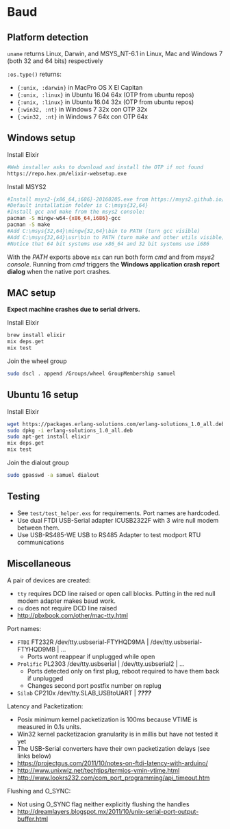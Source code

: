 # Baud

## Platform detection

`uname` returns Linux, Darwin, and MSYS_NT-6.1
in Linux, Mac and Windows 7 (both 32 and 64 bits) respectively

`:os.type()` returns:

  - `{:unix, :darwin}` in MacPro OS X El Capitan
  - `{:unix, :linux}` in Ubuntu 16.04 64x (OTP from ubuntu repos)
  - `{:unix, :linux}` in Ubuntu 16.04 32x (OTP from ubuntu repos)
  - `{:win32, :nt}` in Windows 7 32x con OTP 32x
  - `{:win32, :nt}` in Windows 7 64x con OTP 64x

## Windows setup

Install Elixir
```bash
#Web installer asks to download and install the OTP if not found
https://repo.hex.pm/elixir-websetup.exe
```

Install MSYS2
```bash
#Install msys2-{x86_64,i686}-20160205.exe from https://msys2.github.io/
#Default installation folder is C:\msys{32,64}
#Install gcc and make from the msys2 console:
pacman -S mingw-w64-{x86_64,i686}-gcc
pacman -S make
#Add C:\msys{32,64}\mingw{32,64}\bin to PATH (turn gcc visible)
#Add C:\msys{32,64}\usr\bin to PATH (turn make and other utils visible)
#Notice that 64 bit systems use x86_64 and 32 bit systems use i686
```
With the *PATH* exports above `mix` can run both form *cmd* and from *msys2 console*.
Running from *cmd* triggers the **Windows application crash report dialog** when the native port crashes.

## MAC setup
**Expect machine crashes due to serial drivers.**

Install Elixir
```bash
brew install elixir
mix deps.get
mix test
```
Join the wheel group
```bash
sudo dscl . append /Groups/wheel GroupMembership samuel
```

## Ubuntu 16 setup

Install Elixir
```bash
wget https://packages.erlang-solutions.com/erlang-solutions_1.0_all.deb
sudo dpkg -i erlang-solutions_1.0_all.deb
sudo apt-get install elixir
mix deps.get
mix test
```

Join the dialout group
```bash
sudo gpasswd -a samuel dialout
```

## Testing

- See `test/test_helper.exs` for requirements. Port names are hardcoded.
- Use dual FTDI USB-Serial adapter ICUSB2322F with 3 wire null modem between them.
- Use USB-RS485-WE USB to RS485 Adapter to test modport RTU communications

## Miscellaneous

A pair of devices are created:
  - `tty` requires DCD line raised or open call blocks.
  Putting in the red null modem adapter makes baud work.
  - `cu` does not require DCD line raised
  - http://pbxbook.com/other/mac-tty.html

Port names:
- `FTDI` FT232R /dev/tty.usbserial-FTYHQD9MA | /dev/tty.usbserial-FTYHQD9MB | ...
  - Ports wont reappear if unplugged while open
- `Prolific` PL2303 /dev/tty.usbserial | /dev/tty.usbserial2 | ...
  - Ports detected only on first plug, reboot required to have them back if unplugged
  - Changes second port postfix number on replug
- `Silab` CP210x /dev/tty.SLAB_USBtoUART | ***????***

Latency and Packetization:
- Posix minimum kernel packetization is 100ms because VTIME is measured in 0.1s units.
- Win32 kernel packetizacion granularity is in millis but have not tested it yet
- The USB-Serial converters have their own packetization delays (see links below)
- https://projectgus.com/2011/10/notes-on-ftdi-latency-with-arduino/
- http://www.unixwiz.net/techtips/termios-vmin-vtime.html
- http://www.lookrs232.com/com_port_programming/api_timeout.htm

Flushing and O_SYNC:
- Not using O_SYNC flag neither explicitly flushing the handles
- http://dreamlayers.blogspot.mx/2011/10/unix-serial-port-output-buffer.html
